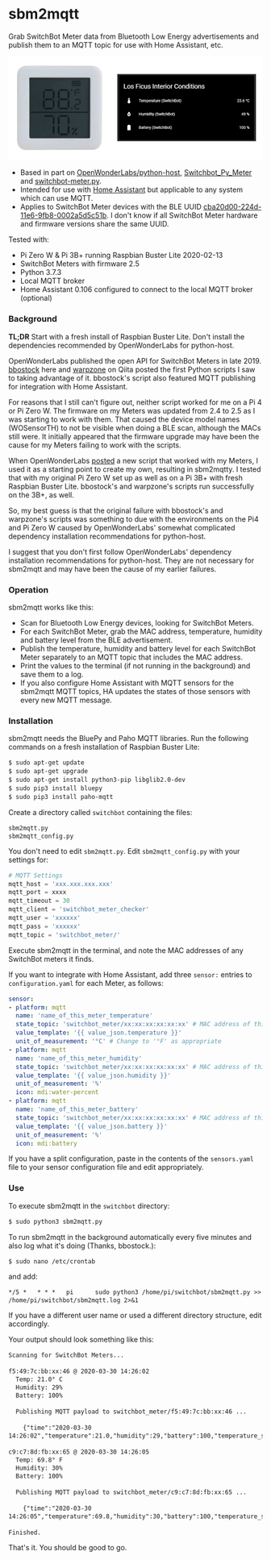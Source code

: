 # sbm2mqtt

Grab SwitchBot Meter data from Bluetooth Low Energy advertisements and publish them to an MQTT topic for use with Home Assistant, etc.

![Doorbell & notifications](image.png?raw=true)

- Based in part on [OpenWonderLabs/python-host](https://github.com/OpenWonderLabs/python-host), [Switchbot_Py_Meter](https://github.com/bbostock/Switchbot_Py_Meter) and [switchbot-meter.py](https://qiita.com/warpzone/items/11ec9bef21f5b965bce3).
- Intended for use with [Home Assistant](https://github.com/home-assistant/home-assistant.io) but applicable to any system which can use MQTT.
- Applies to SwitchBot Meter devices with the BLE UUID [cba20d00-224d-11e6-9fb8-0002a5d5c51b](https://github.com/OpenWonderLabs/python-host/wiki/Meter-BLE-open-API). I don't know if all SwitchBot Meter hardware and firmware versions share the same UUID.

Tested with:

- Pi Zero W & Pi 3B+ running Raspbian Buster Lite 2020-02-13
- SwitchBot Meters with firmware 2.5
- Python 3.7.3
- Local MQTT broker
- Home Assistant 0.106 configured to connect to the local MQTT broker (optional) 

### Background

**TL;DR** Start with a fresh install of Raspbian Buster Lite. Don't install the dependencies recommended by OpenWonderLabs for python-host.

OpenWonderLabs published the open API for SwitchBot Meters in late 2019. [bbostock](https://github.com/bbostock) here and   [warpzone](https://qiita.com/warpzone) on Qiita posted the first Python scripts I saw to taking advantage of it. bbostock's script also featured MQTT publishing for integration with Home Assistant.

For reasons that I still can't figure out, neither script worked for me on a Pi 4 or Pi Zero W. The firmware on my Meters was updated from 2.4 to 2.5 as I was starting to work with them. That caused the device model names (WOSensorTH) to not be visible when doing a BLE scan, although the MACs still were. It initially appeared that the firmware upgrade may have been the cause for my Meters failing to work with the scripts.

When OpenWonderLabs [posted](https://github.com/OpenWonderLabs/python-host/blob/master/switchbot_meter_py3.py) a new script that worked with my Meters, I used it as a starting point to create my own, resulting in sbm2mqtty. I tested that with my original Pi Zero W set up as well as on a Pi 3B+ with fresh Raspbian Buster Lite. bbostock's and warpzone's scripts run successfully on the 3B+, as well.

So, my best guess is that the original failure with bbostock's and warpzone's scripts was something to due with the environments on the Pi4 and Pi Zero W caused by OpenWonderLabs' somewhat complicated dependency installation recommendations for python-host.

I suggest that you don't first follow OpenWonderLabs' dependency installation recommendations for python-host. They are not necessary for sbm2mqtt and may have been the cause of my earlier failures.

### Operation

sbm2mqtt works like this:

- Scan for Bluetooth Low Energy devices, looking for SwitchBot Meters.
- For each SwitchBot Meter, grab the MAC address, temperature, humidity and battery level from the BLE advertisement.
- Publish the temperature, humidity and battery level for each SwitchBot Meter separately to an MQTT topic that includes the MAC address.
- Print the values to the terminal (if not running in the background) and save them to a log.
- If you also configure Home Assistant with MQTT sensors for the sbm2mqtt MQTT topics, HA updates the states of those sensors with every new MQTT message.

### Installation

sbm2mqtt needs the BluePy and Paho MQTT libraries. Run the following commands on a fresh installation of Raspbian Buster Lite:

```bash
$ sudo apt-get update
$ sudo apt-get upgrade
$ sudo apt-get install python3-pip libglib2.0-dev
$ sudo pip3 install bluepy
$ sudo pip3 install paho-mqtt
```

Create a directory called `switchbot` containing the files:

```
sbm2mqtt.py
sbm2mqtt_config.py
```

You don't need to edit `sbm2mqtt.py`. Edit `sbm2mqtt_config.py` with your settings for:

```python
# MQTT Settings
mqtt_host = 'xxx.xxx.xxx.xxx'
mqtt_port = xxxx
mqtt_timeout = 30
mqtt_client = 'switchbot_meter_checker'
mqtt_user = 'xxxxxx'
mqtt_pass = 'xxxxxx'
mqtt_topic = 'switchbot_meter/'
```

Execute sbm2mqtt in the terminal, and note the MAC addresses of any SwitchBot meters it finds.

If you want to integrate with Home Assistant, add three ```sensor:``` entries to ```configuration.yaml``` for each Meter, as follows:

```yaml
sensor:
- platform: mqtt
  name: 'name_of_this_meter_temperature'
  state_topic: 'switchbot_meter/xx:xx:xx:xx:xx:xx' # MAC address of this meter
  value_template: '{{ value_json.temperature }}'
  unit_of_measurement: '°C' # Change to '°F' as appropriate
- platform: mqtt
  name: 'name_of_this_meter_humidity'
  state_topic: 'switchbot_meter/xx:xx:xx:xx:xx:xx' # MAC address of this meter
  value_template: '{{ value_json.humidity }}'
  unit_of_measurement: '%'
  icon: mdi:water-percent
- platform: mqtt
  name: 'name_of_this_meter_battery'
  state_topic: 'switchbot_meter/xx:xx:xx:xx:xx:xx' # MAC address of this meter
  value_template: '{{ value_json.battery }}'
  unit_of_measurement: '%'
  icon: mdi:battery
```

If you have a split configuration, paste in the contents of the ```sensors.yaml``` file to your sensor configuration file and edit appropriately.

### Use

To execute sbm2mqtt in the `switchbot` directory:

```bash
$ sudo python3 sbm2mqtt.py
```

To run sbm2mqtt in the background automatically every five minutes and also log what it's doing (Thanks, bbostock.):

```bash
$ sudo nano /etc/crontab
```

 and add:

```
*/5 *   * * *   pi      sudo python3 /home/pi/switchbot/sbm2mqtt.py >> /home/pi/switchbot/sbm2mqtt.log 2>&1
```

If you have a different user name or used a different directory structure, edit accordingly.

Your output should look something like this:
```
Scanning for SwitchBot Meters...

f5:49:7c:bb:xx:46 @ 2020-03-30 14:26:02
  Temp: 21.0° C
  Humidity: 29%
  Battery: 100%

  Publishing MQTT payload to switchbot_meter/f5:49:7c:bb:xx:46 ...

    {"time":"2020-03-30 14:26:02","temperature":21.0,"humidity":29,"battery":100,"temperature_scale":"C"}

c9:c7:8d:fb:xx:65 @ 2020-03-30 14:26:05
  Temp: 69.8° F
  Humidity: 30%
  Battery: 100%

  Publishing MQTT payload to switchbot_meter/c9:c7:8d:fb:xx:65 ...

    {"time":"2020-03-30 14:26:05","temperature":69.8,"humidity":30,"battery":100,"temperature_scale":"F"}

Finished.
```

That's it. You should be good to go.
